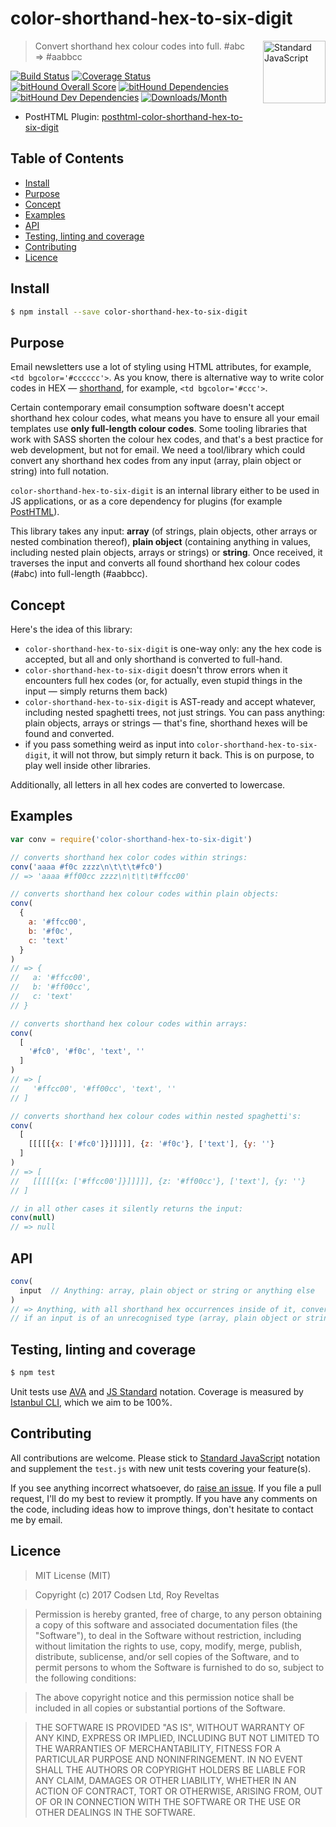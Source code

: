 # color-shorthand-hex-to-six-digit

<a href="https://github.com/feross/standard" style="float: right; padding: 0 0 20px 20px;"><img src="https://cdn.rawgit.com/feross/standard/master/sticker.svg" alt="Standard JavaScript" width="100" align="right"></a>

> Convert shorthand hex colour codes into full. #abc => #aabbcc

[![Build Status][travis-img]][travis-url]
[![Coverage Status][cov-img]][cov-url]
[![bitHound Overall Score][overall-img]][overall-url]
[![bitHound Dependencies][deps-img]][deps-url]
[![bitHound Dev Dependencies][dev-img]][dev-url]
[![Downloads/Month][downloads-img]][downloads-url]

* PostHTML Plugin: [posthtml-color-shorthand-hex-to-six-digit](https://github.com/code-and-send/posthtml-color-shorthand-hex-to-six-digit)

## Table of Contents

<!-- START doctoc generated TOC please keep comment here to allow auto update -->
<!-- DON'T EDIT THIS SECTION, INSTEAD RE-RUN doctoc TO UPDATE -->


- [Install](#install)
- [Purpose](#purpose)
- [Concept](#concept)
- [Examples](#examples)
- [API](#api)
- [Testing, linting and coverage](#testing-linting-and-coverage)
- [Contributing](#contributing)
- [Licence](#licence)

<!-- END doctoc generated TOC please keep comment here to allow auto update -->

## Install

```sh
$ npm install --save color-shorthand-hex-to-six-digit
```

## Purpose

Email newsletters use a lot of styling using HTML attributes, for example, `<td bgcolor='#cccccc'>`. As you know, there is alternative way to write color codes in HEX — [shorthand](https://en.wikipedia.org/wiki/Web_colors#Shorthand_hexadecimal_form), for example, `<td bgcolor='#ccc'>`.

Certain contemporary email consumption software doesn't accept shorthand hex colour codes, what means you have to ensure all your email templates use **only full-length colour codes**. Some tooling libraries that work with SASS shorten the colour hex codes, and that's a best practice for web development, but not for email. We need a tool/library which could convert any shorthand hex codes from any input (array, plain object or string) into full notation.

`color-shorthand-hex-to-six-digit` is an internal library either to be used in JS applications, or as a core dependency for plugins (for example [PostHTML](https://github.com/code-and-send/posthtml-color-shorthand-hex-to-six-digit)).

This library takes any input: **array** (of strings, plain objects, other arrays or nested combination thereof), **plain object** (containing anything in values, including nested plain objects, arrays or strings) or **string**. Once received, it traverses the input and converts all found shorthand hex colour codes (#abc) into full-length (#aabbcc).

## Concept

Here's the idea of this library:
* `color-shorthand-hex-to-six-digit` is one-way only: any the hex code is accepted, but all and only shorthand is converted to full-hand.
* `color-shorthand-hex-to-six-digit` doesn't throw errors when it encounters full hex codes (or, for actually, even stupid things in the input — simply returns them back)
* `color-shorthand-hex-to-six-digit` is AST-ready and accept whatever, including nested spaghetti trees, not just strings. You can pass anything: plain objects, arrays or strings — that's fine, shorthand hexes will be found and converted.
* if you pass something weird as input into `color-shorthand-hex-to-six-digit`, it will not throw, but simply return it back. This is on purpose, to play well inside other libraries.

Additionally, all letters in all hex codes are converted to lowercase.

## Examples

```js
var conv = require('color-shorthand-hex-to-six-digit')

// converts shorthand hex color codes within strings:
conv('aaaa #f0c zzzz\n\t\t\t#fc0')
// => 'aaaa #ff00cc zzzz\n\t\t\t#ffcc00'

// converts shorthand hex colour codes within plain objects:
conv(
  {
    a: '#ffcc00',
    b: '#f0c',
    c: 'text'
  }
)
// => {
//   a: '#ffcc00',
//   b: '#ff00cc',
//   c: 'text'
// }

// converts shorthand hex colour codes within arrays:
conv(
  [
    '#fc0', '#f0c', 'text', ''
  ]
)
// => [
//   '#ffcc00', '#ff00cc', 'text', ''
// ]

// converts shorthand hex colour codes within nested spaghetti's:
conv(
  [
    [[[[[{x: ['#fc0']}]]]]], {z: '#f0c'}, ['text'], {y: ''}
  ]
)
// => [
//   [[[[[{x: ['#ffcc00']}]]]]], {z: '#ff00cc'}, ['text'], {y: ''}
// ]

// in all other cases it silently returns the input:
conv(null)
// => null

```

## API

```js
conv(
  input  // Anything: array, plain object or string or anything else
)
// => Anything, with all shorthand hex occurrences inside of it, converted to full hand.
// if an input is of an unrecognised type (array, plain object or string), it will be returned without errors.
```

## Testing, linting and coverage

```bash
$ npm test
```

Unit tests use [AVA](https://github.com/avajs/ava) and [JS Standard](https://github.com/feross/standard) notation. Coverage is measured by [Istanbul CLI](https://www.npmjs.com/package/nyc), which we aim to be 100%.

## Contributing

All contributions are welcome. Please stick to [Standard JavaScript](https://github.com/feross/standard) notation and supplement the `test.js` with new unit tests covering your feature(s).

If you see anything incorrect whatsoever, do [raise an issue](https://github.com/code-and-send/color-shorthand-hex-to-six-digit/issues). If you file a pull request, I'll do my best to review it promptly. If you have any comments on the code, including ideas how to improve things, don't hesitate to contact me by email.

## Licence

> MIT License (MIT)

> Copyright (c) 2017 Codsen Ltd, Roy Reveltas

> Permission is hereby granted, free of charge, to any person obtaining a copy
of this software and associated documentation files (the "Software"), to deal
in the Software without restriction, including without limitation the rights
to use, copy, modify, merge, publish, distribute, sublicense, and/or sell
copies of the Software, and to permit persons to whom the Software is
furnished to do so, subject to the following conditions:

> The above copyright notice and this permission notice shall be included in all
copies or substantial portions of the Software.

> THE SOFTWARE IS PROVIDED "AS IS", WITHOUT WARRANTY OF ANY KIND, EXPRESS OR
IMPLIED, INCLUDING BUT NOT LIMITED TO THE WARRANTIES OF MERCHANTABILITY,
FITNESS FOR A PARTICULAR PURPOSE AND NONINFRINGEMENT. IN NO EVENT SHALL THE
AUTHORS OR COPYRIGHT HOLDERS BE LIABLE FOR ANY CLAIM, DAMAGES OR OTHER
LIABILITY, WHETHER IN AN ACTION OF CONTRACT, TORT OR OTHERWISE, ARISING FROM,
OUT OF OR IN CONNECTION WITH THE SOFTWARE OR THE USE OR OTHER DEALINGS IN THE
SOFTWARE.

[travis-img]: https://travis-ci.org/code-and-send/color-shorthand-hex-to-six-digit.svg?branch=master
[travis-url]: https://travis-ci.org/code-and-send/color-shorthand-hex-to-six-digit

[cov-img]: https://coveralls.io/repos/github/code-and-send/color-shorthand-hex-to-six-digit/badge.svg?branch=master
[cov-url]: https://coveralls.io/github/code-and-send/color-shorthand-hex-to-six-digit?branch=master

[overall-img]: https://www.bithound.io/github/code-and-send/color-shorthand-hex-to-six-digit/badges/score.svg
[overall-url]: https://www.bithound.io/github/code-and-send/color-shorthand-hex-to-six-digit

[deps-img]: https://www.bithound.io/github/code-and-send/color-shorthand-hex-to-six-digit/badges/dependencies.svg
[deps-url]: https://www.bithound.io/github/code-and-send/color-shorthand-hex-to-six-digit/master/dependencies/npm

[dev-img]: https://www.bithound.io/github/code-and-send/color-shorthand-hex-to-six-digit/badges/devDependencies.svg
[dev-url]: https://www.bithound.io/github/code-and-send/color-shorthand-hex-to-six-digit/master/dependencies/npm

[downloads-img]: https://img.shields.io/npm/dm/color-shorthand-hex-to-six-digit.svg
[downloads-url]: https://www.npmjs.com/package/color-shorthand-hex-to-six-digit
